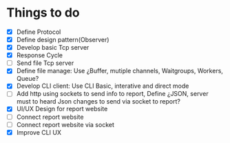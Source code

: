 # Things to do

- [x] Define Protocol
- [x] Define design pattern(Observer)
- [x] Develop basic Tcp server
- [x] Response Cycle
- [ ] Send file Tcp server
- [x] Define file manage: Use ¿Buffer, mutiple channels, Waitgroups, Workers, Queue?
- [x] Develop CLI client: Use CLI Basic, interative and direct mode
- [ ] Add http using sockets to send info to report, Define ¿JSON, server must to heard Json changes to send via socket to report?
- [x] UI/UX Design for report website
- [ ] Connect report website
- [ ] Connect report website via socket
- [x] Improve CLI UX
